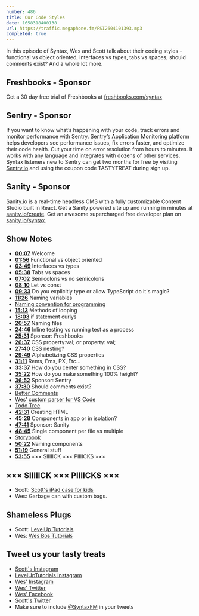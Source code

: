 ```yaml
---
number: 486
title: Our Code Styles
date: 1658318400138
url: https://traffic.megaphone.fm/FSI2604101393.mp3
completed: true
---
```


In this episode of Syntax, Wes and Scott talk about their coding styles - functional vs object oriented, interfaces vs types, tabs vs spaces, should comments exist? And a whole lot more.

## Freshbooks  - Sponsor

Get a 30 day free trial of Freshbooks at [freshbooks.com/syntax](https://freshbooks.com/syntax)

## Sentry - Sponsor

If you want to know what’s happening with your code, track errors and monitor performance with Sentry. Sentry’s Application Monitoring platform helps developers see performance issues, fix errors faster, and optimize their code health. Cut your time on error resolution from hours to minutes. It works with any language and integrates with dozens of other services. Syntax listeners new to Sentry can get two months for  free by visiting [Sentry.io](https://sentry.io) and using the coupon code TASTYTREAT during sign up.

## Sanity - Sponsor

Sanity.io is a real-time headless CMS with a fully customizable Content Studio built in React. Get a Sanity powered site up and running in minutes at [sanity.io/create](https://www.sanity.io/create). Get an awesome supercharged free developer plan on [sanity.io/syntax](https://www.sanity.io/syntax).

## Show Notes

* **[00:07](#t=00:07)** Welcome
* **[01:56](#t=01:56)** Functional vs object oriented
* **[03:49](#t=03:49)** Interfaces vs types
* **[05:38](#t=05:38)** Tabs vs spaces
* **[07:02](#t=07:02)** Semicolons vs no semicolons
* **[08:10](#t=08:10)** Let vs const
* **[09:33](#t=09:33)** Do you explicitly type or allow TypeScript do it's magic?
* **[11:26](#t=11:26)** Naming variables
* [Naming convention for programming](https://en.wikipedia.org/wiki/Naming_convention_(programming))
* **[15:13](#t=15:13)** Methods of looping
* **[18:03](#t=18:03)** if statement curlys
* **[20:57](#t=20:57)** Naming files
* **[24:46](#t=24:46)** Inline testing vs running test as a process
* **[25:31](#t=25:31)** Sponsor: Freshbooks
* **[26:37](#t=26:37)** CSS property:val; or property: val;
* **[27:40](#t=27:40)** CSS nesting?
* **[29:49](#t=29:49)** Alphabetizing CSS properties
* **[31:11](#t=31:11)** Rems, Ems, PX, Etc…
* **[33:37](#t=33:37)** How do you center something in CSS?
* **[35:22](#t=35:22)** How do you make something 100% height?
* **[36:52](#t=36:52)** Sponsor: Sentry
* **[37:30](#t=37:30)** Should comments exist?
* [Better Comments](https://marketplace.visualstudio.com/items?itemName=aaron-bond.better-comments)
* [Wes’ custom parser for VS Code](https://twitter.com/wesbos/status/1384916003444961282?s=21&t=Iz9mOT6bctSccV4pw8xjOA)
* [Todo Tree](https://marketplace.visualstudio.com/items?itemName=Gruntfuggly.todo-tree)
* **[42:31](#t=42:31)** Creating HTML
* **[45:28](#t=45:28)** Components in app or in isolation?
* **[47:41](#t=47:41)** Sponsor: Sanity
* **[48:45](#t=48:45)** Single component per file vs multiple
* [Storybook](https://storybook.js.org)
* **[50:22](#t=50:22)** Naming components
* **[51:19](#t=51:19)** General stuff
* **[53:55](#t=53:55)** ××× SIIIIICK ××× PIIIICKS ×××

## ××× SIIIIICK ××× PIIIICKS ×××

* Scott: [Scott's iPad case for kids](https://www.amazon.com/dp/B07DBZW49H?th=1&linkCode=sl1&tag=leveluptuts01-20&linkId=920f70555b9377dadede744ec2447748&language=en_US&ref_=as_li_ss_tl)
* Wes: Garbage can with custom bags.

## Shameless Plugs

* Scott: [LevelUp Tutorials](https://leveluptutorials.com/)
* Wes: [Wes Bos Tutorials](https://wesbos.com/courses)

## Tweet us your tasty treats

* [Scott's Instagram](https://www.instagram.com/stolinski/)
* [LevelUpTutorials Instagram](https://www.instagram.com/LevelUpTutorials/)
* [Wes' Instagram](https://www.instagram.com/wesbos/)
* [Wes' Twitter](https://twitter.com/wesbos)
* [Wes' Facebook](https://www.facebook.com/wesbos.developer)
* [Scott's Twitter](https://twitter.com/stolinski)
* Make sure to include [@SyntaxFM](https://twitter.com/SyntaxFM) in your tweets
